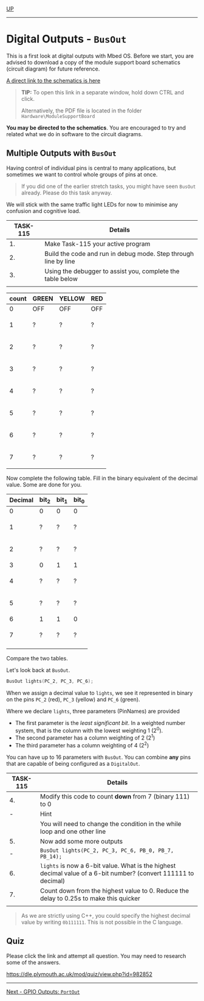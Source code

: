 [UP](Digital_Outputs_2.md)

---

# Digital Outputs - `BusOut`
This is a first look at digital outputs with Mbed OS. Before we start, you are advised to download a copy of the module support board schematics (circuit diagram) for future reference.

[A direct link to the schematics is here](../Hardware/ModuleSupportBoard/msb_schematics.pdf)

> **TIP:** To open this link in a separate window, hold down CTRL and click. 
>
> Alternatively, the PDF file is located in the folder `Hardware\ModuleSupportBoard`

**You may be directed to the schematics**. You are encouraged to try and related what we do in software to the circuit diagrams.

## Multiple Outputs with `BusOut`
Having control of individual pins is central to many applications, but sometimes we want to control whole groups of pins at once.

> If you did one of the earlier stretch tasks, you might have seen  `BusOut` already. Please do this task anyway.

We will stick with the same traffic light LEDs for now to minimise any confusion and cognitive load.

| TASK-115 | Details |
| --- | --- |
| 1. | Make Task-115 your active program |
| 2. | Build the code and run in debug mode. Step through line by line |
| 3. | Using the debugger to assist you, complete the table below |
| |

| count | GREEN | YELLOW | RED |
| --- | --- | --- | --- |
| 0 | OFF | OFF | OFF |
| 1 | <p title="OFF">?</p> | <p title="OFF">?</p> | <p title="ON">?</p> |
| 2 | <p title="OFF">?</p> | <p title="ON">?</p> | <p title="OFF">?</p> |
| 3 | <p title="OFF">?</p> | <p title="ON">?</p> | <p title="ON">?</p> |
| 4 | <p title="ON">?</p> | <p title="OFF">?</p> | <p title="OFF">?</p> |
| 5 | <p title="ON">?</p> | <p title="OFF">?</p> | <p title="ON">?</p> |
| 6 | <p title="ON">?</p> | <p title="ON">?</p> | <p title="OFF">?</p> |
| 7 | <p title="ON">?</p> | <p title="ON">?</p> | <p title="ON">?</p> |

Now complete the following table. Fill in the binary equivalent of the decimal value. Some are done for you.

| Decimal | bit<sub>2</sub> | bit<sub>1</sub> | bit<sub>0</sub> |
| --- | --- | --- | --- |
| 0 | 0 | 0 | 0 |
| 1 | <p title="0">?</p> | <p title="0">?</p> | <p title="1">?</p> |
| 2 | <p title="0">?</p> | <p title="1">?</p> | <p title="0">?</p> |
| 3 | 0 | 1 | 1 |
| 4 | <p title="1">?</p> | <p title="0">?</p> | <p title="0">?</p> |
| 5 | <p title="1">?</p> | <p title="0">?</p> | <p title="1">?</p> |
| 6 | 1 | 1 | 0 |
| 7 | <p title="1">?</p> | <p title="1">?</p> | <p title="1">?</p> |
| |

Compare the two tables.

Let's look back at `BusOut`.
```C++
BusOut lights(PC_2, PC_3, PC_6);
```

When we assign a decimal value to `lights`, we see it represented in binary on the pins `PC_2` (red), `PC_3` (yellow) and `PC_6` (green).

Where we declare `lights`, three parameters (PinNames) are provided

* The first parameter is the _least significant bit_. In a weighted number system, that is the column with the lowest weighting 1 (2<sup>0</sup>). 
* The second parameter has a column weighting of 2 (2<sup>1</sup>)
* The third parameter has a column weighting of 4 (2<sup>2</sup>)

You can have up to 16 parameters with `BusOut`. You can combine **any** pins that are capable of being configured as a `DigitalOut`.

| TASK-115 | Details |
| --- | --- |
| 4. | Modify this code to count **down** from 7 (binary 111) to 0 |
| - | Hint |
|   | You will need to change the condition in the while loop and one other line |
| 5. | Now add some more outputs
| - | `BusOut lights(PC_2, PC_3, PC_6, PB_0, PB_7, PB_14);` |
| 6. | `lights` is now a 6-bit value. What is the highest decimal value of a 6-bit number? (convert 111111 to decimal) |
| 7. | Count down from the highest value to 0. Reduce the delay to 0.25s to make this quicker | 
| |

> As we are strictly using C++, you could specify the highest decimal value by writing `0b111111`. This is not possible in the C language.




## Quiz
Please click the link and attempt all question. You may need to research some of the answers.

https://dle.plymouth.ac.uk/mod/quiz/view.php?id=982852

---

[Next - GPIO Outputs: `PortOut`](TASK116.md)